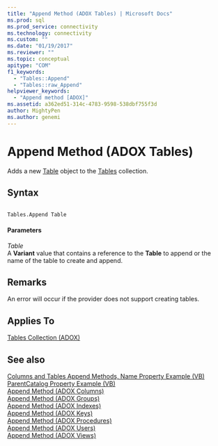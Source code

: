 ```yaml
---
title: "Append Method (ADOX Tables) | Microsoft Docs"
ms.prod: sql
ms.prod_service: connectivity
ms.technology: connectivity
ms.custom: ""
ms.date: "01/19/2017"
ms.reviewer: ""
ms.topic: conceptual
apitype: "COM"
f1_keywords: 
  - "Tables::Append"
  - "Tables::raw_Append"
helpviewer_keywords: 
  - "Append method [ADOX]"
ms.assetid: a362ed51-314c-4783-9598-538dbf755f3d
author: MightyPen
ms.author: genemi
---
```

# Append Method (ADOX Tables)
Adds a new [Table](../../../ado/reference/adox-api/table-object-adox.md) object to the [Tables](../../../ado/reference/adox-api/tables-collection-adox.md) collection.  
  
## Syntax  
  
```  
  
Tables.Append Table  
```  
  
#### Parameters  
 *Table*  
 A **Variant** value that contains a reference to the **Table** to append or the name of the table to create and append.  
  
## Remarks  
 An error will occur if the provider does not support creating tables.  
  
## Applies To  
 [Tables Collection (ADOX)](../../../ado/reference/adox-api/tables-collection-adox.md)  
  
## See also  
 [Columns and Tables Append Methods, Name Property Example (VB)](../../../ado/reference/adox-api/columns-and-tables-append-methods-name-property-example-vb.md)   
 [ParentCatalog Property Example (VB)](../../../ado/reference/adox-api/parentcatalog-property-example-vb.md)   
 [Append Method (ADOX Columns)](../../../ado/reference/adox-api/append-method-adox-columns.md)   
 [Append Method (ADOX Groups)](../../../ado/reference/adox-api/append-method-adox-groups.md)   
 [Append Method (ADOX Indexes)](../../../ado/reference/adox-api/append-method-adox-indexes.md)   
 [Append Method (ADOX Keys)](../../../ado/reference/adox-api/append-method-adox-keys.md)   
 [Append Method (ADOX Procedures)](../../../ado/reference/adox-api/append-method-adox-procedures.md)   
 [Append Method (ADOX Users)](../../../ado/reference/adox-api/append-method-adox-users.md)   
 [Append Method (ADOX Views)](../../../ado/reference/adox-api/append-method-adox-views.md)
